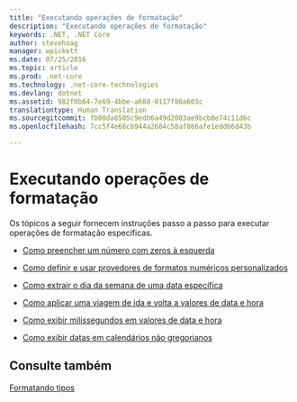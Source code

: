```yaml
---
title: "Executando operações de formatação"
description: "Executando operações de formatação"
keywords: .NET, .NET Core
author: stevehoag
manager: wpickett
ms.date: 07/25/2016
ms.topic: article
ms.prod: .net-core
ms.technology: .net-core-technologies
ms.devlang: dotnet
ms.assetid: 982f0b64-7e69-4bbe-a688-0117f86a603c
translationtype: Human Translation
ms.sourcegitcommit: fb00da6505c9edb6a49d2003ae9bcb8e74c11d6c
ms.openlocfilehash: 7cc5f4e68cb944a2684c58af866afe1edd66d43b

---
```


# <a name="performing-formatting-operations"></a>Executando operações de formatação

Os tópicos a seguir fornecem instruções passo a passo para executar operações de formatação específicas.

* [Como preencher um número com zeros à esquerda](pad-number.md)

* [Como definir e usar provedores de formatos numéricos personalizados](define-custom.md)

* [Como extrair o dia da semana de uma data específica](extract-day.md)

* [Como aplicar uma viagem de ida e volta a valores de data e hora](roundtrip.md)

* [Como exibir milissegundos em valores de data e hora](display-milliseconds.md)

* [Como exibir datas em calendários não gregorianos](display-dates.md)

## <a name="see-also"></a>Consulte também

[Formatando tipos](formatting-types.md)



<!--HONumber=Nov16_HO3-->


